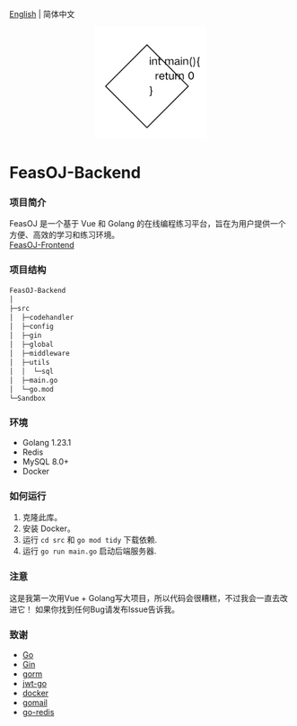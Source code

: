 [English](README.md) | 简体中文
<p align="center">
    <a href="https://github.com/ClaretWheel1481/FeasOJ-Backend">
        <img src="public/logo.png" height="200"/>
    </a>
</p>

# FeasOJ-Backend
### 项目简介
FeasOJ 是一个基于 Vue 和 Golang 的在线编程练习平台，旨在为用户提供一个方便、高效的学习和练习环境。
<br>
[FeasOJ-Frontend](https://github.com/ClaretWheel1481/FeasOJ)

### 项目结构
```
FeasOJ-Backend
│ 
├─src
│  ├─codehandler
│  ├─config
│  ├─gin
│  ├─global
│  ├─middleware
│  ├─utils
│  │  └─sql
│  ├─main.go
│  └─go.mod
└─Sandbox
```

### 环境
- Golang 1.23.1
- Redis
- MySQL 8.0+
- Docker

### 如何运行
1. 克隆此库。
2. 安装 Docker。
3. 运行 `cd src` 和 `go mod tidy` 下载依赖.
4. 运行 `go run main.go` 启动后端服务器.

### 注意
这是我第一次用Vue + Golang写大项目，所以代码会很糟糕，不过我会一直去改进它！
如果你找到任何Bug请发布Issue告诉我。

### 致谢
- [Go](https://github.com/golang/go)
- [Gin](https://github.com/gin-gonic/gin)
- [gorm](https://github.com/go-gorm/gorm)
- [jwt-go](https://github.com/golang-jwt/jwt)
- [docker](https://github.com/moby/moby)
- [gomail](https://github.com/go-gomail/gomail)
- [go-redis](https://github.com/redis/go-redis)